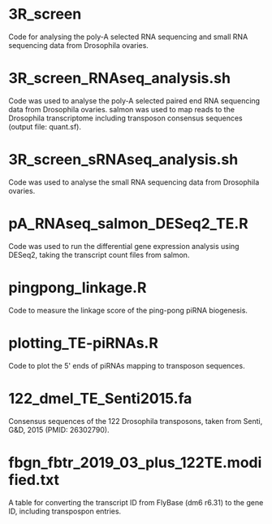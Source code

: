 # 3R_screen
Code for analysing the poly-A selected RNA sequencing and small RNA sequencing data from Drosophila ovaries.

# 3R_screen_RNAseq_analysis.sh
Code was used to analyse the poly-A selected paired end RNA sequencing data from Drosophila ovaries. salmon was used to map reads to the Drosophila transcriptome including transposon consensus sequences (output file: quant.sf). 

# 3R_screen_sRNAseq_analysis.sh
Code was used to analyse the small RNA sequencing data from Drosophila ovaries.

# pA_RNAseq_salmon_DESeq2_TE.R
Code was used to run the differential gene expression analysis using DESeq2, taking the transcript count files from salmon.

# pingpong_linkage.R
Code to measure the linkage score of the ping-pong piRNA biogenesis.

# plotting_TE-piRNAs.R
Code to plot the 5' ends of piRNAs mapping to transposon sequences.

# 122_dmel_TE_Senti2015.fa
Consensus sequences of the 122 Drosophila transposons, taken from Senti, G&D, 2015 (PMID: 26302790).

# fbgn_fbtr_2019_03_plus_122TE.modified.txt
A table for converting the transcript ID from FlyBase (dm6 r6.31) to the gene ID, including transpospon entries.
